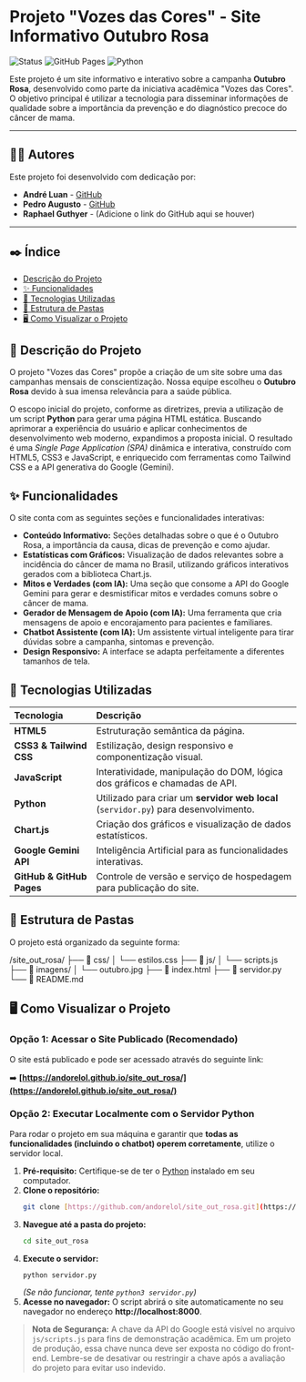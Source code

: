 # Projeto "Vozes das Cores" - Site Informativo Outubro Rosa

![Status](https://img.shields.io/badge/status-concluído-brightgreen)
![GitHub Pages](https://img.shields.io/badge/deploy-GitHub%20Pages-blueviolet)
![Python](https://img.shields.io/badge/Python-3.x-blue.svg)

Este projeto é um site informativo e interativo sobre a campanha **Outubro Rosa**, desenvolvido como parte da iniciativa acadêmica "Vozes das Cores". O objetivo principal é utilizar a tecnologia para disseminar informações de qualidade sobre a importância da prevenção e do diagnóstico precoce do câncer de mama.

---

## 👨‍💻 Autores

Este projeto foi desenvolvido com dedicação por:

- **André Luan** - [GitHub](https://github.com/andorelol)
- **Pedro Augusto** - [GitHub](https://github.com/pedroasampa)
- **Raphael Guthyer** - (Adicione o link do GitHub aqui se houver)

---

## ✒️ Índice

- [Descrição do Projeto](#-descrição-do-projeto)
- [✨ Funcionalidades](#-funcionalidades)
- [🚀 Tecnologias Utilizadas](#-tecnologias-utilizadas)
- [📂 Estrutura de Pastas](#-estrutura-de-pastas)
- [🖥️ Como Visualizar o Projeto](#️-como-visualizar-o-projeto)

## 📖 Descrição do Projeto

O projeto "Vozes das Cores" propõe a criação de um site sobre uma das campanhas mensais de conscientização. Nossa equipe escolheu o **Outubro Rosa** devido à sua imensa relevância para a saúde pública.

O escopo inicial do projeto, conforme as diretrizes, previa a utilização de um script **Python** para gerar uma página HTML estática. Buscando aprimorar a experiência do usuário e aplicar conhecimentos de desenvolvimento web moderno, expandimos a proposta inicial. O resultado é uma *Single Page Application (SPA)* dinâmica e interativa, construído com HTML5, CSS3 e JavaScript, e enriquecido com ferramentas como Tailwind CSS e a API generativa do Google (Gemini).

## ✨ Funcionalidades

O site conta com as seguintes seções e funcionalidades interativas:

- **Conteúdo Informativo:** Seções detalhadas sobre o que é o Outubro Rosa, a importância da causa, dicas de prevenção e como ajudar.
- **Estatísticas com Gráficos:** Visualização de dados relevantes sobre a incidência do câncer de mama no Brasil, utilizando gráficos interativos gerados com a biblioteca Chart.js.
- **Mitos e Verdades (com IA):** Uma seção que consome a API do Google Gemini para gerar e desmistificar mitos e verdades comuns sobre o câncer de mama.
- **Gerador de Mensagem de Apoio (com IA):** Uma ferramenta que cria mensagens de apoio e encorajamento para pacientes e familiares.
- **Chatbot Assistente (com IA):** Um assistente virtual inteligente para tirar dúvidas sobre a campanha, sintomas e prevenção.
- **Design Responsivo:** A interface se adapta perfeitamente a diferentes tamanhos de tela.

## 🚀 Tecnologias Utilizadas

| Tecnologia | Descrição |
| :--- | :--- |
| **HTML5** | Estruturação semântica da página. |
| **CSS3 & Tailwind CSS**| Estilização, design responsivo e componentização visual. |
| **JavaScript** | Interatividade, manipulação do DOM, lógica dos gráficos e chamadas de API. |
| **Python** | Utilizado para criar um **servidor web local** (`servidor.py`) para desenvolvimento. |
| **Chart.js** | Criação dos gráficos e visualização de dados estatísticos. |
| **Google Gemini API** | Inteligência Artificial para as funcionalidades interativas. |
| **GitHub & GitHub Pages**| Controle de versão e serviço de hospedagem para publicação do site. |

## 📂 Estrutura de Pastas

O projeto está organizado da seguinte forma:


/site_out_rosa/
├── 📂 css/
│   └── estilos.css
├── 📂 js/
│   └── scripts.js
├── 📂 imagens/
│   └── outubro.jpg
├── 📜 index.html
├── 🐍 servidor.py
└── 📄 README.md


## 🖥️ Como Visualizar o Projeto

### Opção 1: Acessar o Site Publicado (Recomendado)

O site está publicado e pode ser acessado através do seguinte link:

➡️ **[https://andorelol.github.io/site_out_rosa/](https://andorelol.github.io/site_out_rosa/)**

### Opção 2: Executar Localmente com o Servidor Python

Para rodar o projeto em sua máquina e garantir que **todas as funcionalidades (incluindo o chatbot) operem corretamente**, utilize o servidor local.

1.  **Pré-requisito:** Certifique-se de ter o [Python](https://www.python.org/downloads/) instalado em seu computador.
2.  **Clone o repositório:**
    ```bash
    git clone [https://github.com/andorelol/site_out_rosa.git](https://github.com/andorelol/site_out_rosa.git)
    ```
3.  **Navegue até a pasta do projeto:**
    ```bash
    cd site_out_rosa
    ```
4.  **Execute o servidor:**
    ```bash
    python servidor.py
    ```
    *(Se não funcionar, tente `python3 servidor.py`)*
5.  **Acesse no navegador:** O script abrirá o site automaticamente no seu navegador no endereço **http://localhost:8000**.

> **Nota de Segurança:** A chave da API do Google está visível no arquivo `js/scripts.js` para fins de demonstração acadêmica. Em um projeto de produção, essa chave nunca deve ser exposta no código do front-end. Lembre-se de desativar ou restringir a chave após a avaliação do projeto para evitar uso indevido.

